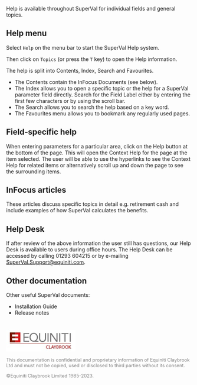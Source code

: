 Help is available throughout SuperVal for individual fields and general
topics.

## Help menu

Select `Help` on the menu bar to start the SuperVal Help system.

Then click on `Topics` (or press the `T` key) to open the Help
information.

The help is split into Contents, Index, Search and Favourites.

  - The Contents contain the InFocus Documents (see below).
  - The Index allows you to open a specific topic or the help for a
    SuperVal parameter field directly. Search for the Field Label either
    by entering the first few characters or by using the scroll bar.
  - The Search allows you to search the help based on a key word.
  - The Favourites menu allows you to bookmark any regularly used pages.

## Field-specific help

When entering parameters for a particular area, click on the Help button
at the bottom of the page. This will open the Context Help for the page
at the item selected. The user will be able to use the hyperlinks to see
the Context Help for related items or alternatively scroll up and down
the page to see the surrounding items.

## InFocus articles

These articles discuss specific topics in detail e.g. retirement cash
and include examples of how SuperVal calculates the benefits.

## Help Desk

If after review of the above information the user still has questions,
our Help Desk is available to users during office hours. The Help Desk
can be accessed by calling 01293 604215 or by e-mailing
[SuperVal.Support@equiniti.com](mailto:SuperVal.Support@equiniti.com).


## Other documentation

Other useful SuperVal documents:

-   Installation Guide
-   Release notes

<div style="color: gray; font-size: 90%; margin-top: 3em;">

![Equiniti Claybrook logo](img/equiniti-logo.jpg)

This documentation is confidential and proprietary information of
Equiniti Claybrook Ltd and must not be copied, used or disclosed to
third parties without its consent.

©Equiniti Claybrook Limited 1985-2023.

</div>
